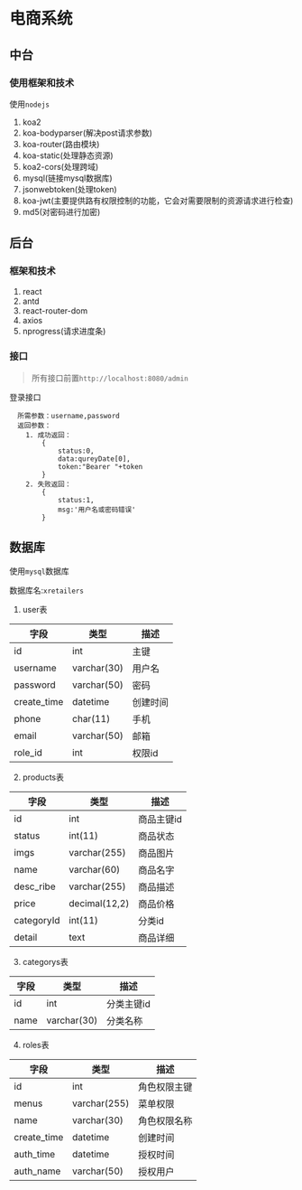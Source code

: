 # 电商系统

## 中台
### 使用框架和技术
使用`nodejs`

1. koa2
2. koa-bodyparser(解决post请求参数)
3. koa-router(路由模块)
4. koa-static(处理静态资源)
5. koa2-cors(处理跨域)
6. mysql(链接mysql数据库)
7. jsonwebtoken(处理token)
8. koa-jwt(主要提供路有权限控制的功能，它会对需要限制的资源请求进行检查)
9. md5(对密码进行加密)


## 后台
### 框架和技术
1. react
2. antd
3. react-router-dom
4. axios
5. nprogress(请求进度条)

### 接口
> 所有接口前置`http://localhost:8080/admin`

登录接口
```
  所需参数：username,password
  返回参数：
    1. 成功返回：
        {
            status:0,
            data:qureyDate[0],
            token:"Bearer "+token
        }
    2. 失败返回：
        {
            status:1,
            msg:'用户名或密码错误'
        }
```

## 数据库
使用`mysql`数据库

数据库名:`xretailers`

1. user表

字段 | 类型 | 描述
-|-|-|
id | int | 主键
username | varchar(30) | 用户名
password | varchar(50) | 密码
create_time | datetime | 创建时间
phone | char(11) | 手机
email | varchar(50) | 邮箱
role_id | int | 权限id

2. products表

字段 | 类型 | 描述
-|-|-|
id | int | 商品主键id
status | int(11) | 商品状态
imgs | varchar(255) | 商品图片
name | varchar(60) | 商品名字
desc_ribe | varchar(255) | 商品描述
price | decimal(12,2) | 商品价格
categoryId | int(11) | 分类id
detail | text | 商品详细

3. categorys表

字段 | 类型 | 描述
-|-|-|
id | int | 分类主键id
name | varchar(30) | 分类名称

4. roles表

字段 | 类型 | 描述
-|-|-|
id | int | 角色权限主键
menus | varchar(255) | 菜单权限
name | varchar(30) | 角色权限名称
create_time | datetime | 创建时间
auth_time | datetime | 授权时间
auth_name | varchar(50) | 授权用户
